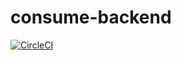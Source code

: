 # consume-backend

[![CircleCI](https://circleci.com/gh/TSAP-Laval/consume-backend/tree/master.svg?style=svg)](https://circleci.com/gh/TSAP-Laval/consume-backend/tree/master)